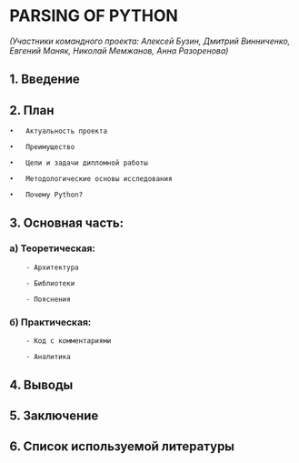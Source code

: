 # PARSING OF PYTHON #

*(Участники командного проекта:
Алексей Бузин, Дмитрий Винниченко, Евгений Маняк, Николай Мемжанов, Анна Разоренова)*


## 1.	Введение
## 2.	План

    •	Актуальность проекта

    •	Преимущество

    •	Цели и задачи дипломной работы

    •	Методологические основы исследования

    •	Почему Python?

## 3.	Основная часть:	

   ### а) Теоретическая:

    	- Архитектура

	    - Библиотеки

	    - Пояснения

   ### б) Практическая:

        - Код с комментариями

        - Аналитика

## 4.	Выводы

## 5.	Заключение

## 6.	Список используемой литературы
    

